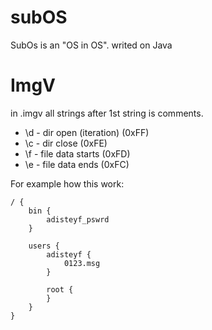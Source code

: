 # subOS

SubOs is an "OS in OS". writed on Java

# ImgV
in .imgv all strings after 1st string is comments.

- \d - dir open (iteration) (0xFF)
- \c - dir close (0xFE)
- \f - file data starts (0xFD)
- \e - file data ends (0xFC)

For example how this work:
```imgv
/ {
    bin {
        adisteyf_pswrd
    }
    
    users {
        adisteyf {
            0123.msg
        }
    
        root {
        }
    }
}
```